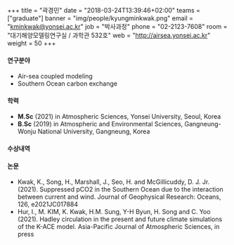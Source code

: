 +++
title = "곽경민"
date = "2018-03-24T13:39:46+02:00"
teams = ["graduate"]
banner = "img/people/kyungminkwak.png"
email = "kminkwak@yonsei.ac.kr"
job = "박사과정"
phone = "02-2123-7608"
room = "대기해양모델링연구실 / 과학관 532호"
web = "http://airsea.yonsei.ac.kr"
weight = 50
+++

#### 연구분야
+ Air-sea coupled modeling
+ Southern Ocean carbon exchange

#### 학력

+ **M.Sc** (2021) in Atmospheric Sciences, Yonsei University, Seoul, Korea
+ **B.Sc** (2019) in Atmospheric and Environmental Sciences, Gangneung-Wonju National University, Gangneung, Korea



#### 수상내역


#### 논문
+ Kwak, K., Song, H., Marshall, J., Seo, H. and McGillicuddy, D. J. Jr. (2021). Suppressed pCO2 in the Southern Ocean due to the interaction between current and wind. Journal of Geophysical Research: Oceans, 126, e2021JC017884
+ Hur, I., M. KIM, K. Kwak, H.M. Sung, Y-H Byun, H. Song and C. Yoo (2021). Hadley circulation in the present and future climate simulations of the K-ACE model. Asia-Pacific Journal of Atmospheric Sciences, in press
